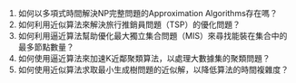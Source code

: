 

1. 如何以多項式時間解決NP完整問題的Approximation Algorithms存在嗎？
2. 如何利用近似算法來解決旅行推銷員問題（TSP）的優化問題？
3. 如何利用逼近算法幫助優化最大獨立集合問題（MIS）來尋找能裝在集合中的最多節點數量？
4. 如何使用逼近算法來加速K近鄰聚類算法，以處理大數據集的聚類問題？
5. 如何使用近似算法求取最小生成樹問題的近似解，以降低算法的時間複雜度？
